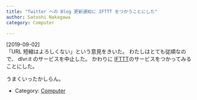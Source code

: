 ```yaml
---
title: "Twitter への Blog 更新通知に IFTTT をつかうことにした"
author: Satoshi Nakagawa
category: Computer

---
```


[2019-09-02]  
 「URL 短縮はよろしくない」という意見をきいた。
わたしはとても従順なので、
dlvr.it のサービスを中止した。
かわりに [IFTTT](https://ifttt.com/)のサービスをつかってみることにした。

 うまくいったかしらん。

- Category: [Computer](/categories.html#Computer)

